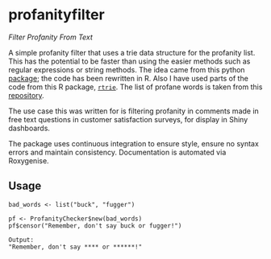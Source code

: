 # profanityfilter
_Filter Profanity From Text_

A simple profanity filter that uses a trie data structure for the profanity list. This has the potential to be faster than using the easier methods such as regular 
expressions or string methods. The idea came from this python [package](https://github.com/arhankundu99/profanity-filter); the code has been rewritten in R. Also I have used 
parts of the code from this R package, [`rtrie`](https://github.com/ezgraphs/rtrie/blob/develop/R/rtrie.R). The list of profane words is taken from this 
[repository](https://github.com/zacanger/profane-words).

The use case this was written for is filtering profanity in comments made in free text questions in customer satisfaction surveys, for display in Shiny dashboards.

The package uses continuous integration to ensure style, ensure no syntax errors and maintain consistency. Documentation is automated via Roxygenise.

## Usage

```
bad_words <- list("buck", "fugger")

pf <- ProfanityChecker$new(bad_words)
pf$censor("Remember, don't say buck or fugger!")

Output:
"Remember, don't say **** or ******!"
```
